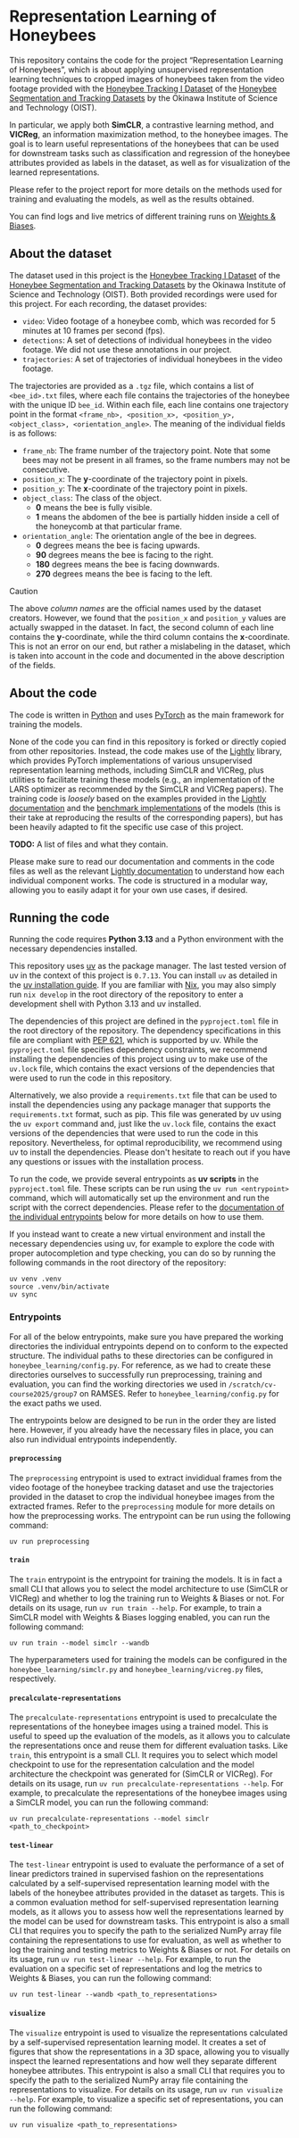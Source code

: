 # Representation Learning of Honeybees

This repository contains the code for the project “Representation Learning of Honeybees”, which is about applying unsupervised representation learning techniques to cropped images of honeybees taken from the video footage provided with the [Honeybee Tracking I Dataset](https://groups.oist.jp/bptu/honeybee-tracking-dataset#pid) of the [Honeybee Segmentation and Tracking Datasets](https://groups.oist.jp/bptu/honeybee-tracking-dataset) by the Okinawa Institute of Science and Technology (OIST).

In particular, we apply both **SimCLR**, a contrastive learning method, and **VICReg**, an information maximization method, to the honeybee images. The goal is to learn useful representations of the honeybees that can be used for downstream tasks such as classification and regression of the honeybee attributes provided as labels in the dataset, as well as for visualization of the learned representations.

Please refer to the project report for more details on the methods used for training and evaluating the models, as well as the results obtained.

You can find logs and live metrics of different training runs on [Weights & Biases](https://wandb.ai/thunze/honeybee-learning).

## About the dataset

The dataset used in this project is the [Honeybee Tracking I Dataset](https://groups.oist.jp/bptu/honeybee-tracking-dataset#pid) of the [Honeybee Segmentation and Tracking Datasets](https://groups.oist.jp/bptu/honeybee-tracking-dataset) by the Okinawa Institute of Science and Technology (OIST). Both provided recordings were used for this project. For each recording, the dataset provides:

- `video`: Video footage of a honeybee comb, which was recorded for 5 minutes at 10 frames per second (fps).
- `detections`: A set of detections of individual honeybees in the video footage. We did not use these annotations in our project.
- `trajectories`: A set of trajectories of individual honeybees in the video footage.

The trajectories are provided as a `.tgz` file, which contains a list of `<bee_id>.txt` files, where each file contains the trajectories of the honeybee with the unique ID `bee_id`. Within each file, each line contains one trajectory point in the format `<frame_nb>, <position_x>, <position_y>, <object_class>, <orientation_angle>`. The meaning of the individual fields is as follows:

- `frame_nb`: The frame number of the trajectory point. Note that some bees may not be present in all frames, so the frame numbers may not be consecutive.
- `position_x`: The **y**-coordinate of the trajectory point in pixels.
- `position_y`: The **x**-coordinate of the trajectory point in pixels.
- `object_class`: The class of the object.
    - **0** means the bee is fully visible.
    - **1** means the abdomen of the bee is partially hidden inside a cell of the honeycomb at that particular frame.
- `orientation_angle`: The orientation angle of the bee in degrees.
  - **0** degrees means the bee is facing upwards.
  - **90** degrees means the bee is facing to the right.
  - **180** degrees means the bee is facing downwards.
  - **270** degrees means the bee is facing to the left.

> [!CAUTION]
> The above _column names_ are the official names used by the dataset creators. However, we found that the `position_x` and `position_y` values are actually swapped in the dataset. In fact, the second column of each line contains the **y**-coordinate, while the third column contains the **x**-coordinate. This is not an error on our end, but rather a mislabeling in the dataset, which is taken into account in the code and documented in the above description of the fields.

## About the code

The code is written in [Python](https://www.python.org/) and uses [PyTorch](https://pytorch.org/) as the main framework for training the models.

None of the code you can find in this repository is forked or directly copied from other repositories. Instead, the code makes use of the [Lightly](https://github.com/lightly-ai/lightly) library, which provides PyTorch implementations of various unsupervised representation learning methods, including SimCLR and VICReg, plus utilities to facilitate training these models (e.g., an implementation of the LARS optimizer as recommended by the SimCLR and VICReg papers). The training code is _loosely_ based on the examples provided in the [Lightly documentation](https://docs.lightly.ai/self-supervised-learning/) and the [benchmark implementations](https://github.com/lightly-ai/lightly/tree/master/benchmarks/imagenet/resnet50) of the models (this is their take at reproducing the results of the corresponding papers), but has been heavily adapted to fit the specific use case of this project.

**TODO:** A list of files and what they contain.

Please make sure to read our documentation and comments in the code files as well as the relevant [Lightly documentation](https://docs.lightly.ai/self-supervised-learning/) to understand how each individual component works. The code is structured in a modular way, allowing you to easily adapt it for your own use cases, if desired.

## Running the code

Running the code requires **Python 3.13** and a Python environment with the necessary dependencies installed.

This repository uses [uv](https://docs.astral.sh/uv/) as the package manager. The last tested version of uv in the context of this project is `0.7.13`. You can install `uv` as detailed in the [uv installation guide](https://docs.astral.sh/uv/getting-started/installation/). If you are familiar with [Nix](https://nixos.org/), you may also simply run `nix develop` in the root directory of the repository to enter a development shell with Python 3.13 and uv installed.

The dependencies of this project are defined in the `pyproject.toml` file in the root directory of the repository. The dependency specifications in this file are compliant with [PEP 621](https://peps.python.org/pep-0621/), which is supported by uv. While the `pyproject.toml` file specifies dependency constraints, we recommend installing the dependencies of this project using uv to make use of the `uv.lock` file, which contains the exact versions of the dependencies that were used to run the code in this repository.

Alternatively, we also provide a `requirements.txt` file that can be used to install the dependencies using any package manager that supports the `requirements.txt` format, such as pip. This file was generated by uv using the `uv export` command and, just like the `uv.lock` file, contains the exact versions of the dependencies that were used to run the code in this repository. Nevertheless, for optimal reproducibility, we recommend using uv to install the dependencies. Please don't hesitate to reach out if you have any questions or issues with the installation process.

To run the code, we provide several entrypoints as **uv scripts** in the `pyproject.toml` file. These scripts can be run using the `uv run <entrypoint>` command, which will automatically set up the environment and run the script with the correct dependencies. Please refer to the [documentation of the individual entrypoints](#entrypoints) below for more details on how to use them.

If you instead want to create a new virtual environment and install the necessary dependencies using uv, for example to explore the code with proper autocompletion and type checking, you can do so by running the following commands in the root directory of the repository:

```shell
uv venv .venv
source .venv/bin/activate
uv sync
```

### Entrypoints

For all of the below entrypoints, make sure you have prepared the working directories the individual entrypoints depend on to conform to the expected structure. The individual paths to these directories can be configured in `honeybee_learning/config.py`. For reference, as we had to create these directories ourselves to successfully run preprocessing, training and evaluation, you can find the working directories we used in `/scratch/cv-course2025/group7` on RAMSES. Refer to `honeybee_learning/config.py` for the exact paths we used.

The entrypoints below are designed to be run in the order they are listed here. However, if you already have the necessary files in place, you can also run individual entrypoints independently.

#### `preprocessing`

The `preprocessing` entrypoint is used to extract invididual frames from the video footage of the honeybee tracking dataset and use the trajectories provided in the dataset to crop the individual honeybee images from the extracted frames. Refer to the `preprocessing` module for more details on how the preprocessing works. The entrypoint can be run using the following command:

```shell
uv run preprocessing
```

#### `train`

The `train` entrypoint is the entrypoint for training the models. It is in fact a small CLI that allows you to select the model architecture to use (SimCLR or VICReg) and whether to log the training run to Weights & Biases or not. For details on its usage, run `uv run train --help`. For example, to train a SimCLR model with Weights & Biases logging enabled, you can run the following command:

```shell
uv run train --model simclr --wandb
```

The hyperparameters used for training the models can be configured in the `honeybee_learning/simclr.py` and `honeybee_learning/vicreg.py` files, respectively.

#### `precalculate-representations`

The `precalculate-representations` entrypoint is used to precalculate the representations of the honeybee images using a trained model. This is useful to speed up the evaluation of the models, as it allows you to calculate the representations once and reuse them for different evaluation tasks. Like `train`, this entrypoint is a small CLI. It requires you to select which model checkpoint to use for the representation calculation and the model architecture the checkpoint was generated for (SimCLR or VICReg). For details on its usage, run `uv run precalculate-representations --help`. For example, to precalculate the representations of the honeybee images using a SimCLR model, you can run the following command:

```shell
uv run precalculate-representations --model simclr <path_to_checkpoint>
```

#### `test-linear`

The `test-linear` entrypoint is used to evaluate the performance of a set of linear predictors trained in supervised fashion on the representations calculated by a self-supervised representation learning model with the labels of the honeybee attributes provided in the dataset as targets. This is a common evaluation method for self-supervised representation learning models, as it allows you to assess how well the representations learned by the model can be used for downstream tasks. This entrypoint is also a small CLI that requires you to specify the path to the serialized NumPy array file containing the representations to use for evaluation, as well as whether to log the training and testing metrics to Weights & Biases or not. For details on its usage, run `uv run test-linear --help`. For example, to run the evaluation on a specific set of representations and log the metrics to Weights & Biases, you can run the following command:

```shell
uv run test-linear --wandb <path_to_representations>
```

#### `visualize`

The `visualize` entrypoint is used to visualize the representations calculated by a self-supervised representation learning model. It creates a set of figures that show the representations in a 3D space, allowing you to visually inspect the learned representations and how well they separate different honeybee attributes. This entrypoint is also a small CLI that requires you to specify the path to the serialized NumPy array file containing the representations to visualize. For details on its usage, run `uv run visualize --help`. For example, to visualize a specific set of representations, you can run the following command:

```shell
uv run visualize <path_to_representations>
```
